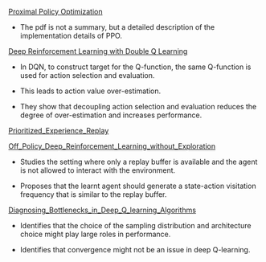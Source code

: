 [Proximal Policy Optimization](PPO_implementation_details.pdf)

- The pdf is not a summary, but a detailed description of the implementation details of PPO.

[Deep Reinforcement Learning with Double Q Learning](Deep_Reinforcement_Learning_with_Double_Q_Learning.pdf)

- In DQN, to construct target for the Q-function, the same Q-function is used for action selection and evaluation.

- This leads to action value over-estimation.

- They show that decoupling action selection and evaluation reduces the degree of over-estimation and increases performance.

[Prioritized_Experience_Replay](Prioritized_Experience_Replay.pdf)

[Off_Policy_Deep_Reinforcement_Learning_without_Exploration](Off_Policy_Deep_Reinforcement_Learning_without_Exploration.pdf)

- Studies the setting where only a replay buffer is available and the agent is not allowed to interact with the environment.

- Proposes that the learnt agent should generate a state-action visitation frequency that is similar to the replay buffer.

[Diagnosing_Bottlenecks_in_Deep_Q_learning_Algorithms](Diagnosing_Bottlenecks_in_Deep_Q_learning_Algorithms.pdf)

- Identifies that the choice of the sampling distribution and architecture choice might play large roles in performance.

- Identifies that convergence might not be an issue in deep Q-learning.